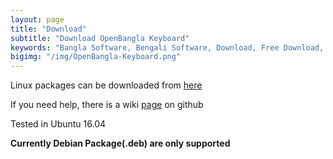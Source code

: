 ```yaml
---
layout: page
title: "Download"
subtitle: "Download OpenBangla Keyboard"
keywords: "Bangla Software, Bengali Software, Download, Free Download, OpenBangla, OpenBangla Keyboard, Avro Keyboard on Linux, Linux, Bangla Typing, Bengali Typing"
bigimg: "/img/OpenBangla-Keyboard.png"
---
```


Linux packages can be downloaded from [here](https://github.com/OpenBangla/OpenBangla-Keyboard/releases)

If you need help, there is a wiki [page](https://github.com/OpenBangla/OpenBangla-Keyboard/wiki/Installing%20OpenBangla%20Keyboard) on github

Tested in Ubuntu 16.04

**Currently Debian Package(.deb) are only supported**
